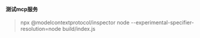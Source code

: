 #### 测试mcp服务
>npx @modelcontextprotocol/inspector node --experimental-specifier-resolution=node build/index.js
